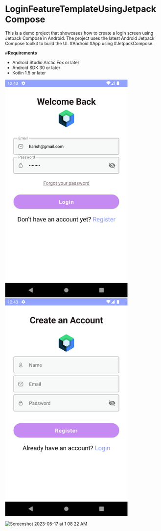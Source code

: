 # LoginFeatureTemplateUsingJetpackCompose


This is a demo project that showcases how to create a login screen using Jetpack Compose in Android. The project uses the latest Android Jetpack Compose toolkit to build the UI. #Android #App using #JetpackCompose.


#**Requirements**


- Android Studio Arctic Fox or later 
- Android SDK 30 or later 
- Kotlin 1.5 or later 


<img src="pics/Screenshot_20230517_004328.png" width="400"/> <img src="pics/Screenshot_20230517_004402.png" width="400"/> 


<img width="1440" alt="Screenshot 2023-05-17 at 1 08 22 AM" src="https://github.com/droid-app-dev/JetpackComposeLoginDemo/assets/41099218/a6fc8843-517d-4742-84d3-8d49a6e00203">




